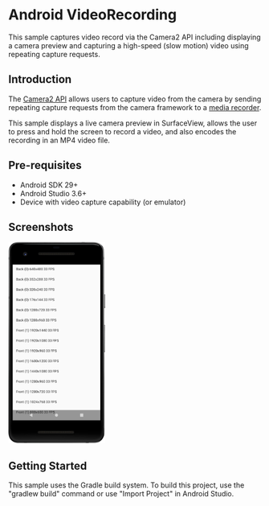 
Android VideoRecording 
===========================

This sample captures video record via the Camera2 API including displaying
a camera preview and capturing a high-speed (slow motion) video using
repeating capture requests.

Introduction
------------

The [Camera2 API][1] allows users to capture video from the camera by
sending repeating capture requests from the camera framework to a
[media recorder][2].

This sample displays a live camera preview in SurfaceView, allows the user to
press and hold the screen to record a video, and also encodes the recording
in an MP4 video file.

[1]: https://developer.android.com/reference/android/hardware/camera2/package-summary.html
[2]: https://developer.android.com/reference/android/media/MediaRecorder

Pre-requisites
--------------

- Android SDK 29+
- Android Studio 3.6+
- Device with video capture capability (or emulator)

Screenshots
-------------

<img src="screenshots/main.png" height="400" alt="Screenshot"/>

Getting Started
---------------

This sample uses the Gradle build system. To build this project, use the
"gradlew build" command or use "Import Project" in Android Studio.

